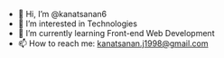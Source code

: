 - 👋 Hi, I’m @kanatsanan6
- 👀 I’m interested in Technologies
- 🌱 I’m currently learning Front-end Web Development
- 📫 How to reach me: kanatsanan.j1998@gmail.com

<!---
kanatsanan6/kanatsanan6 is a ✨ special ✨ repository because its `README.md` (this file) appears on your GitHub profile.
You can click the Preview link to take a look at your changes.
--->
